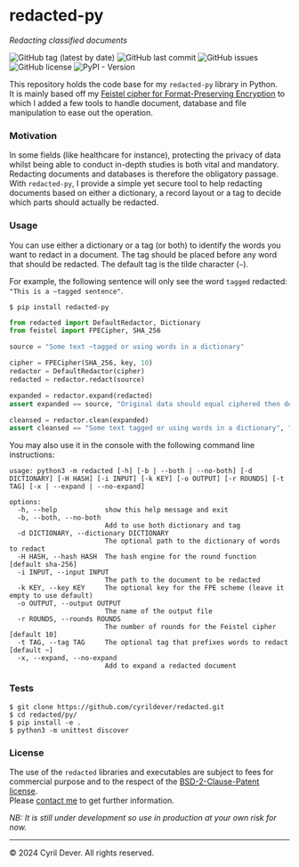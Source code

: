 # redacted-py
_Redacting classified documents_

![GitHub tag (latest by date)](https://img.shields.io/github/v/tag/cyrildever/redacted)
![GitHub last commit](https://img.shields.io/github/last-commit/cyrildever/redacted)
![GitHub issues](https://img.shields.io/github/issues/cyrildever/redacted)
![GitHub license](https://img.shields.io/github/license/cyrildever/redacted)
![PyPI - Version](https://img.shields.io/pypi/v/redacted-py)

This repository holds the code base for my `redacted-py` library in Python. \
It is mainly based off my [Feistel cipher for Format-Preserving Encryption](https://github.com/cyrildever/feistel-py) to which I added a few tools to handle document, database and file manipulation to ease out the operation.

### Motivation

In some fields (like healthcare for instance), protecting the privacy of data whilst being able to conduct in-depth studies is both vital and mandatory. Redacting documents and databases is therefore the obligatory passage.
With `redacted-py`, I provide a simple yet secure tool to help redacting documents based on either a dictionary, a record layout or a tag to decide which parts should actually be redacted.


### Usage

You can use either a dictionary or a tag (or both) to identify the words you want to redact in a document.
The tag should be placed before any word that should be redacted. The default tag is the tilde character (`~`).

For example, the following sentence will only see the word `tagged` redacted: `"This is a ~tagged sentence"`.

```console
$ pip install redacted-py
```

```python
from redacted import DefaultRedactor, Dictionary
from feistel import FPECipher, SHA_256

source = "Some text ~tagged or using words in a dictionary"

cipher = FPECipher(SHA_256, key, 10)
redactor = DefaultRedactor(cipher)
redacted = redactor.redact(source)

expanded = redactor.expand(redacted)
assert expanded == source, "Original data should equal ciphered then deciphered data"

cleansed = redactor.clean(expanded)
assert cleansed == "Some text tagged or using words in a dictionary", "Cleaning should remove any tag mark"
```

You may also use it in the console with the following command line instructions:
```
usage: python3 -m redacted [-h] [-b | --both | --no-both] [-d DICTIONARY] [-H HASH] [-i INPUT] [-k KEY] [-o OUTPUT] [-r ROUNDS] [-t TAG] [-x | --expand | --no-expand]

options:
  -h, --help            show this help message and exit
  -b, --both, --no-both
                        Add to use both dictionary and tag
  -d DICTIONARY, --dictionary DICTIONARY
                        The optional path to the dictionary of words to redact
  -H HASH, --hash HASH  The hash engine for the round function [default sha-256]
  -i INPUT, --input INPUT
                        The path to the document to be redacted
  -k KEY, --key KEY     The optional key for the FPE scheme (leave it empty to use default)
  -o OUTPUT, --output OUTPUT
                        The name of the output file
  -r ROUNDS, --rounds ROUNDS
                        The number of rounds for the Feistel cipher [default 10]
  -t TAG, --tag TAG     The optional tag that prefixes words to redact [default ~]
  -x, --expand, --no-expand
                        Add to expand a redacted document
```


### Tests

```console
$ git clone https://github.com/cyrildever/redacted.git
$ cd redacted/py/
$ pip install -e .
$ python3 -m unittest discover
```


### License

The use of the `redacted` libraries and executables are subject to fees for commercial purpose and to the respect of the [BSD-2-Clause-Patent license](LICENSE). \
Please [contact me](mailto:cdever@pep-s.com) to get further information.

_NB: It is still under development so use in production at your own risk for now._


<hr />
&copy; 2024 Cyril Dever. All rights reserved.
